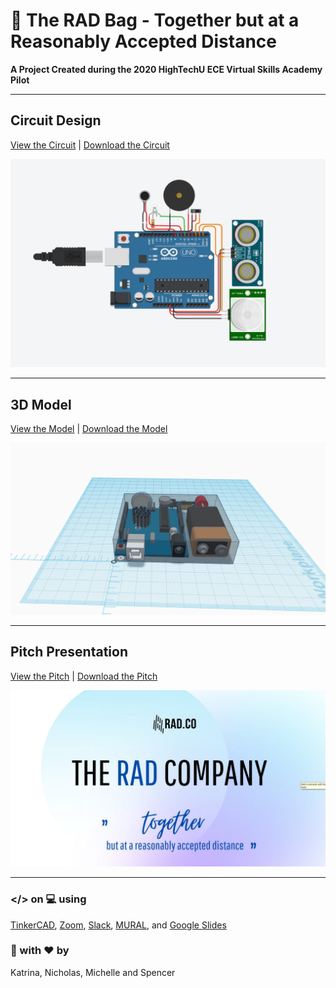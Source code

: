 # :handbag: The RAD Bag - Together but at a Reasonably Accepted Distance

**A Project Created during the 2020 HighTechU ECE Virtual Skills Academy Pilot** 

---

## **Circuit Design**
[View the Circuit](https://www.tinkercad.com/things/63bYq8UGXOF) | [Download the Circuit](/circuit)

![](/img/circuits.png)

---

## **3D Model**
[View the Model](https://www.tinkercad.com/things/alLhR3YjmSS-rad-bag-cad) | [Download the Model](/model)

![](/img/model.png)

---

## **Pitch Presentation**
[View the Pitch](https://github.com/hightechu/hightechu-academy-radbag/blob/master/pitch/radbag-pitchdeck.pdf) | [Download the Pitch](/pitch)

![](/img/pitch.png)

---

### </> on :computer: using
[TinkerCAD](https://www.tinkercad.com), [Zoom](https://zoom.us/), [Slack](https://slack.com/), [MURAL](https://www.mural.co/), and [Google Slides](https://www.google.com/slides/about/)

### :hammer: with :heart: by
Katrina, Nicholas, Michelle and Spencer

